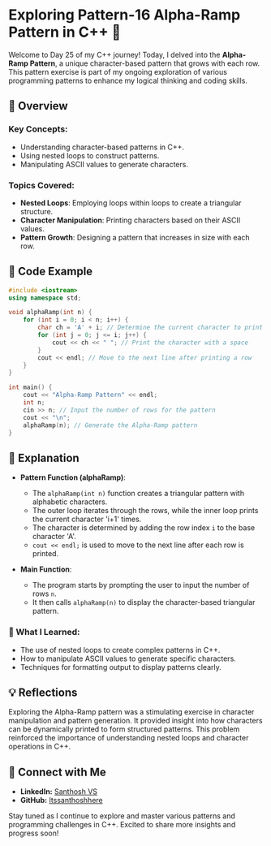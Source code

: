 # Exploring Pattern-16 Alpha-Ramp Pattern in C++ 🌟

Welcome to Day 25 of my C++ journey! Today, I delved into the **Alpha-Ramp Pattern**, a unique character-based pattern that grows with each row. This pattern exercise is part of my ongoing exploration of various programming patterns to enhance my logical thinking and coding skills.

## 📝 Overview

### Key Concepts:
- Understanding character-based patterns in C++.
- Using nested loops to construct patterns.
- Manipulating ASCII values to generate characters.

### Topics Covered:
- **Nested Loops**: Employing loops within loops to create a triangular structure.
- **Character Manipulation**: Printing characters based on their ASCII values.
- **Pattern Growth**: Designing a pattern that increases in size with each row.

## 📂 Code Example

```cpp
#include <iostream>
using namespace std;

void alphaRamp(int n) {
    for (int i = 0; i < n; i++) {
        char ch = 'A' + i; // Determine the current character to print
        for (int j = 0; j <= i; j++) {
            cout << ch << " "; // Print the character with a space
        }
        cout << endl; // Move to the next line after printing a row
    }
}

int main() {
    cout << "Alpha-Ramp Pattern" << endl;
    int n;
    cin >> n; // Input the number of rows for the pattern
    cout << "\n";
    alphaRamp(n); // Generate the Alpha-Ramp pattern
}
```

## 📘 Explanation

- **Pattern Function (alphaRamp)**:
  - The `alphaRamp(int n)` function creates a triangular pattern with alphabetic characters.
  - The outer loop iterates through the rows, while the inner loop prints the current character 'i+1' times.
  - The character is determined by adding the row index `i` to the base character 'A'.
  - `cout << endl;` is used to move to the next line after each row is printed.

- **Main Function**:
  - The program starts by prompting the user to input the number of rows `n`.
  - It then calls `alphaRamp(n)` to display the character-based triangular pattern.

### 🚀 What I Learned:
- The use of nested loops to create complex patterns in C++.
- How to manipulate ASCII values to generate specific characters.
- Techniques for formatting output to display patterns clearly.

## 💡 Reflections

Exploring the Alpha-Ramp pattern was a stimulating exercise in character manipulation and pattern generation. It provided insight into how characters can be dynamically printed to form structured patterns. This problem reinforced the importance of understanding nested loops and character operations in C++.

## 🔗 Connect with Me
- **LinkedIn:** [Santhosh VS](https://www.linkedin.com/in/thesanthoshvs/)
- **GitHub:** [Itssanthoshhere](https://github.com/Itssanthoshhere)

Stay tuned as I continue to explore and master various patterns and programming challenges in C++. Excited to share more insights and progress soon!
